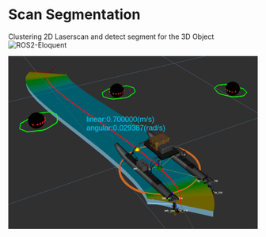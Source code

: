 # Scan Segmentation
Clustering 2D Laserscan and detect segment for the 3D Object 
![ROS2-Eloquent](https://github.com/OUXT-Polaris/scan_segmentation/workflows/ROS2-Eloquent/badge.svg)

![Image](img/scan_segmentation.png "Rviz")